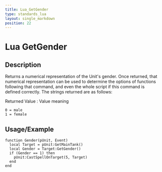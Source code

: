 ```yaml
---
title: Lua_GetGender
type: standards_lua
layout: single_markdown
position: 22
---
```


# Lua GetGender

## Description

Returns a numerical representation of the Unit's gender. Once returned, that numerical representation can be used to determine the options of functions following that command, and even the whole script if this command is defined correctly. The strings returned are as follows:

Returned Value : Value meaning

```
0 = male
1 = female
```

## Usage/Example

```
function Gender(pUnit, Event)
  local Target = pUnit:GetMainTank()
  local Gender = Target:GetGender()
  if (Gender == 1) then
    pUnit:CastSpellOnTarget(5, Target)
  end
end
```
